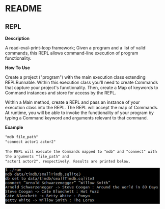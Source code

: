 # README

## REPL
**Description**

A read-eval-print-loop framework; Given a program and a list of valid commands, this REPL allows
command-line execution of program functionality.

**How To Use**

Create a project ("program") with the main execution class extending REPLRunnable. Within this
execution class you'll need to create Commands that capture your project's functionality. Then, create
a Map of keywords to Command instances and store for access by the REPL.

Within a Main method, create a REPL and pass an instance of your execution class into the REPL.
The REPL will accept the map of Commands. At runtime, you will be able to invoke the functionality
of your program by typing a Command keyword and arguments relevant to that command.

**Example**
    
    "mdb file_path"
    "connect actor1 actor2"
    
    The REPL will execute the Commands mapped to "mdb" and "connect" with the arguments "file_path" and 
    "actor1 actor2", respectively. Results are printed below.
    
!["A similar command being executed."](/misc/example_execution.PNG)


